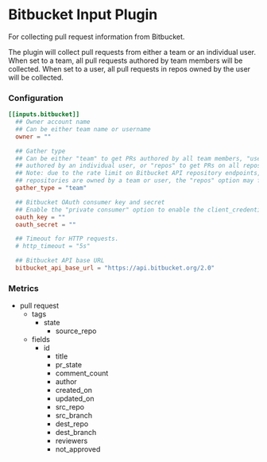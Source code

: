 # Bitbucket Input Plugin
For collecting pull request information from Bitbucket.

The plugin will collect pull requests from either a team or an individual user.
When set to a team, all pull requests authored by team members will be collected.
When set to a user, all pull requests in repos owned by the user will be collected.

### Configuration
```toml
[[inputs.bitbucket]]
  ## Owner account name
  ## Can be either team name or username
  owner = ""

  ## Gather type
  ## Can be either "team" to get PRs authored by all team members, "user" to get PRs
  ## authored by an individual user, or "repos" to get PRs on all repos owned by "owner".
  ## Note: due to the rate limit on Bitbucket API repository endpoints, if a large number of
  ## repositories are owned by a team or user, the "repos" option may fail.
  gather_type = "team"

  ## Bitbucket OAuth consumer key and secret
  ## Enable the "private consumer" option to enable the client_credentials grant type
  oauth_key = ""
  oauth_secret = ""

  ## Timeout for HTTP requests.
  # http_timeout = "5s"

  ## Bitbucket API base URL
  bitbucket_api_base_url = "https://api.bitbucket.org/2.0"
```

### Metrics
- pull request
  - tags
    - state
		- source_repo
  - fields
    - id
		- title
		- pr_state
		- comment_count
		- author
		- created_on
		- updated_on
		- src_repo
		- src_branch
		- dest_repo
		- dest_branch
		- reviewers
		- not_approved